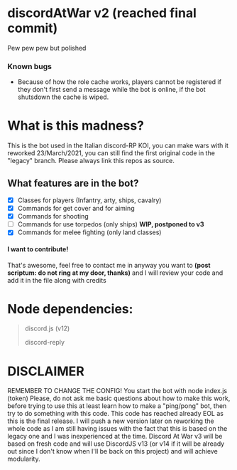# discordAtWar v2 (reached final commit)
Pew pew pew but polished

### Known bugs
- Because of how the role cache works, players cannot be registered if they don't first send a message while the bot is online, if the bot shutsdown the cache is wiped.

# What is this madness?
This is the bot used in the Italian discord-RP KOI, you can make wars with it reworked 23/March/2021, you can still find the first original code in the "legacy" branch. Please always link this repos as source. 

## What features are in the bot?
- [x] Classes for players (Infantry, arty, ships, cavalry)
- [x] Commands for get cover and for aiming
- [x] Commands for shooting
- [ ] Commands for use torpedos (only ships) __WIP, postponed to v3__
- [x] Commands for melee fighting (only land classes)

#### I want to contribute! 
That's awesome, feel free to contact me in anyway you want to __(post scriptum: do not ring at my door, thanks)__  and I will review your code and add it in the file along with credits

# Node dependencies:
> discord.js (v12)
> 
> discord-reply

# DISCLAIMER
REMEMBER TO CHANGE THE CONFIG!
You start the bot with 
node index.js (token)
Please, do not ask me basic questions about how to make this work, before trying to use this at least learn how to make a "ping/pong" bot, then try to do something with this code. This code has reached already EOL as this is the final release. I will push a new version later on reworking the whole code as I am still having issues with the fact that this is based on the legacy one and I was inexperienced at the time. Discord At War v3 will be based on fresh code and will use DiscordJS v13 (or v14 if it will be already out since I don't know when I'll be back on this project) and will achieve modularity. 
